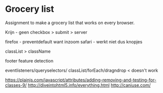 # Grocery list
Assignment to make a grocery list that works on every browser.

Krijn - geen checkbox > submit > server

firefox - preventdefault want inzoom
safari - werkt niet dus knopjes

classList > className

footer feature detection

eventlisteners/queryselectors/
classList/forEach/dragndrop < doesn't work

https://plainjs.com/javascript/attributes/adding-removing-and-testing-for-classes-9/
http://diveintohtml5.info/everything.html
http://caniuse.com/